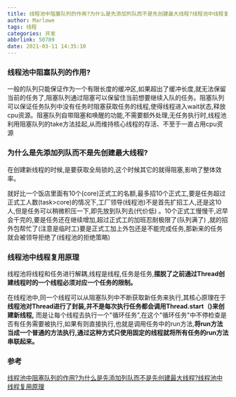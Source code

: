 ```yaml
---
title: 线程池中阻塞队列的作用?为什么是先添加列队而不是先创建最大线程?线程池中线程复用原理
author: Marlowe
tags: 线程
categories: 并发
abbrlink: 50789
date: 2021-03-11 14:35:10
---
```

<!--more-->
### 线程池中阻塞队列的作用?

一般的队列只能保证作为一个有限长度的缓冲区,如果超出了缓冲长度,就无法保留当前的任务了,阻塞队列通过阻塞可以保留住当前想要继续入队的任务。阻塞队列可以保证任务队列中没有任务时阻塞获取任务的线程,使得线程进入wait状态,释放cpu资源。阻塞队列自带阻塞和唤醒的功能,不需要额外处理,无任务执行时,线程池利用阻塞队列的take方法挂起,从而维持核心线程的存活、不至于一直占用cpu资源

### 为什么是先添加列队而不是先创建最大线程?

在创建新线程的时候,是要获取全局锁的,这个时候其它的就得阻塞,影响了整体效率。

就好比一个饭店里面有10个(core)正式工的名额,最多招10个正式工,要是任务超过正式工人数(task>core)的情况下,工厂领导(线程池)不是首先扩招工人,还是这10人,但是任务可以稍微积压一下,即先放到队列去(代价低) 。10个正式工慢慢干,迟早会千完的,要是任务还在继续增加,超过正式工的加班忍耐极限了(队列满了) ,就的招外包帮忙了(注意是临时工)要是正式工加上外包还是不能完成任务,那新来的任务就会被领导拒绝了(线程池的拒绝策略)

 
### 线程池中线程复用原理

线程池将线程和任务进行解耦,线程是线程,任务是任务,**摆脱了之前通过Thread创建线程时的一个线程必须对应一个任务的限制。**

在线程池中,同一个线程可以从阻塞队列中不断获取新任务来执行,其核心原理在于**线程池对Thread进行了封装,并不是每次执行任务都会调用Thread.start（)来创建新线程,** 而是让每个线程去执行一个"循环任务",在这个"循环任务"中不停检查是否有任务需要被执行,如果有则直接执行,也就是调用任务中的run方法,**将run方法当成一个普通的方法执行,通过这种方式只使用固定的线程就将所有任务的run方法串联起来。**


### 参考
[线程池中阻塞队列的作用?为什么是先添加列队而不是先创建最大线程?线程池中线程复用原理](https://www.cnblogs.com/yuyyg/p/14508985.html)